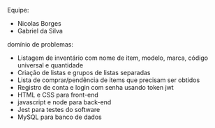 Equipe:
- Nicolas Borges
- Gabriel da Silva

domínio de problemas:
- Listagem de inventário com nome de item, modelo, marca, código universal e quantidade
- Criação de listas e grupos de listas separadas
- Lista de comprar/pendência de items que precisam ser obtidos
- Registro de conta e login com senha usando token jwt
- HTML e CSS para front-end
- javascript e node para back-end
- Jest para testes do software
- MySQL para banco de dados
